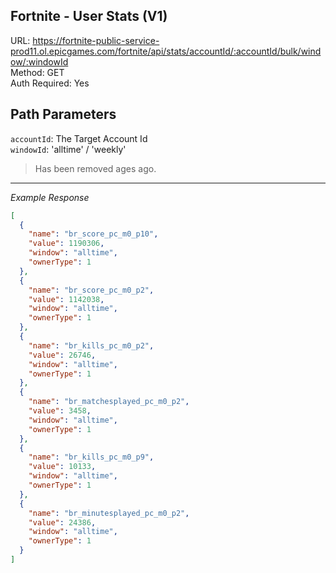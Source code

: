 ## Fortnite - User Stats (V1)

URL: https://fortnite-public-service-prod11.ol.epicgames.com/fortnite/api/stats/accountId/:accountId/bulk/window/:windowId \
Method: GET \
Auth Required: Yes

## Path Parameters

`accountId`: The Target Account Id <br/>
`windowId`: 'alltime' / 'weekly'

> Has been removed ages ago.

---

_Example Response_

```json
[
  {
    "name": "br_score_pc_m0_p10",
    "value": 1190306,
    "window": "alltime",
    "ownerType": 1
  },
  {
    "name": "br_score_pc_m0_p2",
    "value": 1142038,
    "window": "alltime",
    "ownerType": 1
  },
  {
    "name": "br_kills_pc_m0_p2",
    "value": 26746,
    "window": "alltime",
    "ownerType": 1
  },
  {
    "name": "br_matchesplayed_pc_m0_p2",
    "value": 3458,
    "window": "alltime",
    "ownerType": 1
  },
  {
    "name": "br_kills_pc_m0_p9",
    "value": 10133,
    "window": "alltime",
    "ownerType": 1
  },
  {
    "name": "br_minutesplayed_pc_m0_p2",
    "value": 24386,
    "window": "alltime",
    "ownerType": 1
  }
]
```

